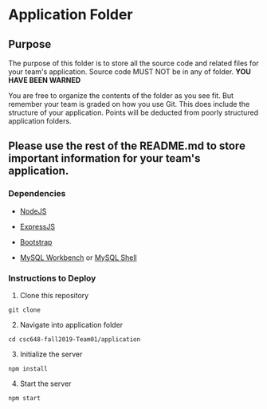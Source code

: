 # Application Folder

## Purpose
The purpose of this folder is to store all the source code and related files for your team's application. Source code MUST NOT be in any of folder. <strong>YOU HAVE BEEN WARNED</strong>

You are free to organize the contents of the folder as you see fit. But remember your team is graded on how you use Git. This does include the structure of your application. Points will be deducted from poorly structured application folders.

## Please use the rest of the README.md to store important information for your team's application.

### Dependencies
- [NodeJS](https://nodejs.org/en/download/)
- [ExpressJS](https://expressjs.com/)
- [Bootstrap](https://getbootstrap.com/)

- [MySQL Workbench](https://dev.mysql.com/doc/workbench/en/)
 or [MySQL Shell](https://dev.mysql.com/doc/mysql-shell/8.0/en/)
### Instructions to Deploy
1. Clone this repository
```
git clone 
```
2. Navigate into application folder
```
cd csc648-fall2019-Team01/application
```
3. Initialize the server
```
npm install
```
4. Start the server
```
npm start
```

